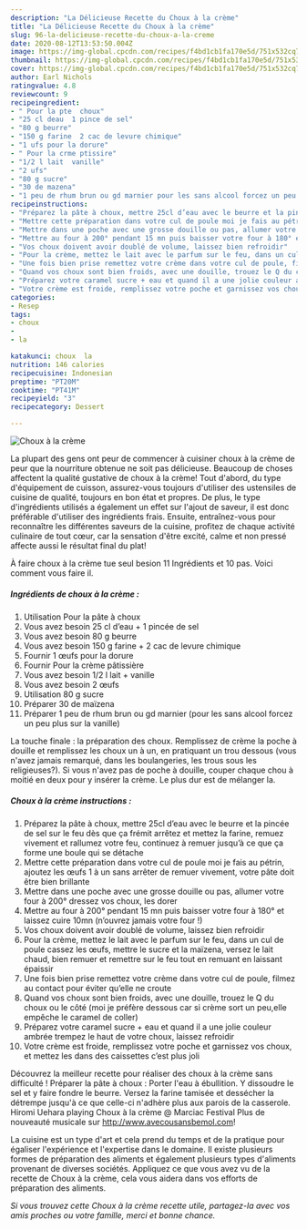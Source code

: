 ```yaml
---
description: "La Délicieuse Recette du Choux à la crème"
title: "La Délicieuse Recette du Choux à la crème"
slug: 96-la-delicieuse-recette-du-choux-a-la-creme
date: 2020-08-12T13:53:50.004Z
image: https://img-global.cpcdn.com/recipes/f4bd1cb1fa170e5d/751x532cq70/choux-a-la-creme-photo-principale-de-la-recette.jpg
thumbnail: https://img-global.cpcdn.com/recipes/f4bd1cb1fa170e5d/751x532cq70/choux-a-la-creme-photo-principale-de-la-recette.jpg
cover: https://img-global.cpcdn.com/recipes/f4bd1cb1fa170e5d/751x532cq70/choux-a-la-creme-photo-principale-de-la-recette.jpg
author: Earl Nichols
ratingvalue: 4.8
reviewcount: 9
recipeingredient:
- " Pour la pte  choux"
- "25 cl deau  1 pince de sel"
- "80 g beurre"
- "150 g farine  2 cac de levure chimique"
- "1 ufs pour la dorure"
- " Pour la crme ptissire"
- "1/2 l lait  vanille"
- "2 ufs"
- "80 g sucre"
- "30 de mazena"
- "1 peu de rhum brun ou gd marnier pour les sans alcool forcez un peu plus sur la vanille"
recipeinstructions:
- "Préparez la pâte à choux, mettre 25cl d’eau avec le beurre et la pincée de sel sur le feu dès que ça frémit arrêtez et mettez la farine, remuez vivement et rallumez votre feu, continuez à remuer jusqu’à ce que ça forme une boule qui se détache"
- "Mettre cette préparation dans votre cul de poule moi je fais au pétrin, ajoutez les œufs 1 à un sans arrêter de remuer vivement, votre pâte doit être bien brillante"
- "Mettre dans une poche avec une grosse douille ou pas, allumer votre four à 200° dressez vos choux, les dorer"
- "Mettre au four à 200° pendant 15 mn puis baisser votre four à 180° et laissez cuire 10mn (n’ouvrez jamais votre four !)"
- "Vos choux doivent avoir doublé de volume, laissez bien refroidir"
- "Pour la crème, mettez le lait avec le parfum sur le feu, dans un cul de poule cassez les œufs, mettre le sucre et la maïzena, versez le lait chaud, bien remuer et remettre sur le feu tout en remuant en laissant épaissir"
- "Une fois bien prise remettez votre crème dans votre cul de poule, filmez au contact pour éviter qu’elle ne croute"
- "Quand vos choux sont bien froids, avec une douille, trouez le Q du choux ou le côté (moi je préfère dessous car si crème sort un peu,elle empêche le caramel de coller)"
- "Préparez votre caramel sucre + eau et quand il a une jolie couleur ambrée trempez le haut de votre choux, laissez refroidir"
- "Votre crème est froide, remplissez votre poche et garnissez vos choux, et mettez les dans des caissettes c’est plus joli"
categories:
- Resep
tags:
- choux
- 
- la

katakunci: choux  la 
nutrition: 146 calories
recipecuisine: Indonesian
preptime: "PT20M"
cooktime: "PT41M"
recipeyield: "3"
recipecategory: Dessert

---
```



![Choux à la crème](https://img-global.cpcdn.com/recipes/f4bd1cb1fa170e5d/751x532cq70/choux-a-la-creme-photo-principale-de-la-recette.jpg)

La plupart des gens ont peur de commencer à cuisiner choux à la crème de peur que la nourriture obtenue ne soit pas délicieuse. Beaucoup de choses affectent la qualité gustative de choux à la crème! Tout d'abord, du type d'équipement de cuisson, assurez-vous toujours d'utiliser des ustensiles de cuisine de qualité, toujours en bon état et propres. De plus, le type d'ingrédients utilisés a également un effet sur l'ajout de saveur, il est donc préférable d'utiliser des ingrédients frais. Ensuite, entraînez-vous pour reconnaître les différentes saveurs de la cuisine, profitez de chaque activité culinaire de tout cœur, car la sensation d'être excité, calme et non pressé affecte aussi le résultat final du plat!

<!--inarticleads1-->

À faire choux à la crème tue seul besion 11 Ingrédients et 10 pas. Voici comment vous faire il.

##### Ingrédients de choux à la crème :

1. Utilisation  Pour la pâte à choux
1. Vous avez besoin 25 cl d’eau + 1 pincée de sel
1. Vous avez besoin 80 g beurre
1. Vous avez besoin 150 g farine + 2 cac de levure chimique
1. Fournir 1 œufs pour la dorure
1. Fournir  Pour la crème pâtissière
1. Vous avez besoin 1/2 l lait + vanille
1. Vous avez besoin 2 œufs
1. Utilisation 80 g sucre
1. Préparer 30 de maïzena
1. Préparer 1 peu de rhum brun ou gd marnier (pour les sans alcool forcez un peu plus sur la vanille)


La touche finale : la préparation des choux. Remplissez de crème la poche à douille et remplissez les choux un à un, en pratiquant un trou dessous (vous n&#39;avez jamais remarqué, dans les boulangeries, les trous sous les religieuses?). Si vous n&#39;avez pas de poche à douille, couper chaque chou à moitié en deux pour y insérer la crème. Le plus dur est de mélanger la. 

<!--inarticleads2-->

##### Choux à la crème instructions :

1. Préparez la pâte à choux, mettre 25cl d’eau avec le beurre et la pincée de sel sur le feu dès que ça frémit arrêtez et mettez la farine, remuez vivement et rallumez votre feu, continuez à remuer jusqu’à ce que ça forme une boule qui se détache
1. Mettre cette préparation dans votre cul de poule moi je fais au pétrin, ajoutez les œufs 1 à un sans arrêter de remuer vivement, votre pâte doit être bien brillante
1. Mettre dans une poche avec une grosse douille ou pas, allumer votre four à 200° dressez vos choux, les dorer
1. Mettre au four à 200° pendant 15 mn puis baisser votre four à 180° et laissez cuire 10mn (n’ouvrez jamais votre four !)
1. Vos choux doivent avoir doublé de volume, laissez bien refroidir
1. Pour la crème, mettez le lait avec le parfum sur le feu, dans un cul de poule cassez les œufs, mettre le sucre et la maïzena, versez le lait chaud, bien remuer et remettre sur le feu tout en remuant en laissant épaissir
1. Une fois bien prise remettez votre crème dans votre cul de poule, filmez au contact pour éviter qu’elle ne croute
1. Quand vos choux sont bien froids, avec une douille, trouez le Q du choux ou le côté (moi je préfère dessous car si crème sort un peu,elle empêche le caramel de coller)
1. Préparez votre caramel sucre + eau et quand il a une jolie couleur ambrée trempez le haut de votre choux, laissez refroidir
1. Votre crème est froide, remplissez votre poche et garnissez vos choux, et mettez les dans des caissettes c’est plus joli


Découvrez la meilleur recette pour réaliser des choux à la crème sans difficulté ! Préparer la pâte à choux : Porter l&#39;eau à ébullition. Y dissoudre le sel et y faire fondre le beurre. Versez la farine tamisée et dessécher la détrempe jusqu&#39;à ce que celle-ci n&#39;adhère plus aux parois de la casserole. Hiromi Uehara playing Choux à la crème @ Marciac Festival Plus de nouveauté musicale sur http://www.avecousansbemol.com! 

<!--inarticleads1-->

<p>
La cuisine est un type d'art et cela prend du temps et de la pratique pour égaliser l'expérience et l'expertise dans le domaine. Il existe plusieurs formes de préparation des aliments et également plusieurs types d'aliments provenant de diverses sociétés. Appliquez ce que vous avez vu de la recette de Choux à la crème, cela vous aidera dans vos efforts de préparation des aliments.
</p>

<p>
<i>Si vous trouvez cette Choux à la crème recette utile, partagez-la avec vos amis proches ou votre famille, merci et bonne chance.</i>
</p>
